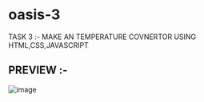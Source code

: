 # oasis-3  
  TASK 3  :-  MAKE AN TEMPERATURE COVNERTOR USING HTML,CSS,JAVASCRIPT 
  
  ## PREVIEW :-  
  
   
  ![image](https://user-images.githubusercontent.com/94749969/170937132-923b3344-f7d2-4568-a48f-dff48a062d09.png)
